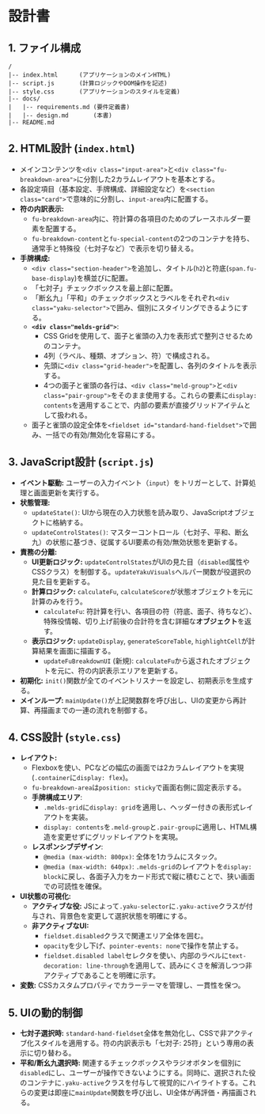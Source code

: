 # 設計書

## 1. ファイル構成
```
/
|-- index.html      (アプリケーションのメインHTML)
|-- script.js       (計算ロジックやDOM操作を記述)
|-- style.css       (アプリケーションのスタイルを定義)
|-- docs/
|   |-- requirements.md (要件定義書)
|   |-- design.md       (本書)
|-- README.md
```

## 2. HTML設計 (`index.html`)
- メインコンテンツを`<div class="input-area">`と`<div class="fu-breakdown-area">`に分割した2カラムレイアウトを基本とする。
- 各設定項目（基本設定、手牌構成、詳細設定など）を`<section class="card">`で意味的に分割し、`input-area`内に配置する。
- **符の内訳表示:**
  - `fu-breakdown-area`内に、符計算の各項目のためのプレースホルダー要素を配置する。
  - `fu-breakdown-content`と`fu-special-content`の2つのコンテナを持ち、通常手と特殊役（七対子など）で表示を切り替える。
- **手牌構成:**
  - `<div class="section-header">`を追加し、タイトル(`h2`)と符底(`span.fu-base-display`)を横並びに配置。
  - 「七対子」チェックボックスを最上部に配置。
  - 「断幺九」「平和」のチェックボックスとラベルをそれぞれ`<div class="yaku-selector">`で囲み、個別にスタイリングできるようにする。
  - **`<div class="melds-grid">`**:
    - CSS Gridを使用して、面子と雀頭の入力を表形式で整列させるためのコンテナ。
    - 4列（ラベル、種類、オプション、符）で構成される。
    - 先頭に`<div class="grid-header">`を配置し、各列のタイトルを表示する。
    - 4つの面子と雀頭の各行は、`<div class="meld-group">`と`<div class="pair-group">`をそのまま使用する。これらの要素に`display: contents`を適用することで、内部の要素が直接グリッドアイテムとして扱われる。
  - 面子と雀頭の設定全体を`<fieldset id="standard-hand-fieldset">`で囲み、一括での有効/無効化を容易にする。

## 3. JavaScript設計 (`script.js`)
- **イベント駆動:** ユーザーの入力イベント（`input`）をトリガーとして、計算処理と画面更新を実行する。
- **状態管理:**
  - `updateState()`: UIから現在の入力状態を読み取り、JavaScriptオブジェクトに格納する。
  - `updateControlStates()`: マスターコントロール（七対子、平和、断幺九）の状態に基づき、従属するUI要素の有効/無効状態を更新する。
- **責務の分離:**
  - **UI更新ロジック:** `updateControlStates`がUIの見た目（`disabled`属性やCSSクラス）を制御する。`updateYakuVisuals`ヘルパー関数が役選択の見た目を更新する。
  - **計算ロジック:** `calculateFu`, `calculateScore`が状態オブジェクトを元に計算のみを行う。
    - `calculateFu`: 符計算を行い、各項目の符（符底、面子、待ちなど）、特殊役情報、切り上げ前後の合計符を含む詳細な**オブジェクト**を返す。
  - **表示ロジック:** `updateDisplay`, `generateScoreTable`, `highlightCell`が計算結果を画面に描画する。
    - `updateFuBreakdownUI` (新規): `calculateFu`から返されたオブジェクトを元に、符の内訳表示エリアを更新する。
- **初期化:** `init()`関数が全てのイベントリスナーを設定し、初期表示を生成する。
- **メインループ:** `mainUpdate()`が上記関数群を呼び出し、UIの変更から再計算、再描画までの一連の流れを制御する。

## 4. CSS設計 (`style.css`)
- **レイアウト:**
  - Flexboxを使い、PCなどの幅広の画面では2カラムレイアウトを実現 (`.container`に`display: flex`)。
  - `fu-breakdown-area`は`position: sticky`で画面右側に固定表示する。
  - **手牌構成エリア**:
    - `.melds-grid`に`display: grid`を適用し、ヘッダー付きの表形式レイアウトを実装。
    - `display: contents`を`.meld-group`と`.pair-group`に適用し、HTML構造を変更せずにグリッドレイアウトを実現。
  - **レスポンシブデザイン**:
    - `@media (max-width: 800px)`: 全体を1カラムにスタック。
    - `@media (max-width: 640px)`: `.melds-grid`のレイアウトを`display: block`に戻し、各面子入力をカード形式で縦に積むことで、狭い画面での可読性を確保。
- **UI状態の可視化:**
  - **アクティブな役:** JSによって`.yaku-selector`に`.yaku-active`クラスが付与され、背景色を変更して選択状態を明確にする。
  - **非アクティブなUI:**
    - `fieldset.disabled`クラスで関連エリア全体を囲む。
    - `opacity`を少し下げ、`pointer-events: none`で操作を禁止する。
    - `fieldset.disabled label`セレクタを使い、内部のラベルに`text-decoration: line-through`を適用して、読みにくさを解消しつつ非アクティブであることを明確に示す。
- **変数:** CSSカスタムプロパティでカラーテーマを管理し、一貫性を保つ。

## 5. UIの動的制御
- **七対子選択時:** `standard-hand-fieldset`全体を無効化し、CSSで非アクティブ化スタイルを適用する。符の内訳表示も「七対子: 25符」という専用の表示に切り替わる。
- **平和/断幺九選択時:** 関連するチェックボックスやラジオボタンを個別に`disabled`にし、ユーザーが操作できないようにする。同時に、選択された役のコンテナに`.yaku-active`クラスを付与して視覚的にハイライトする。これらの変更は即座に`mainUpdate`関数を呼び出し、UI全体が再評価・再描画される。
